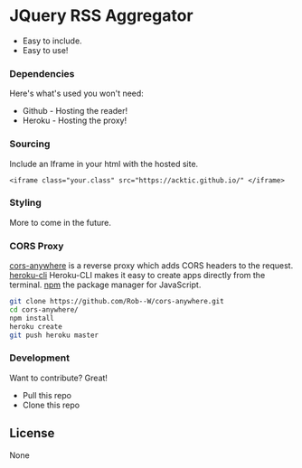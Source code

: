 # JQuery RSS Aggregator

  - Easy to include.
  - Easy to use!

> 


### Dependencies

Here's what's used you won't need:

* Github - Hosting the reader!
* Heroku - Hosting the proxy!

### Sourcing

Include an Iframe in your html with the hosted site.

`<iframe class="your.class" src="https://acktic.github.io/" </iframe>`

### Styling

More to come in the future.

### CORS Proxy

[cors-anywhere](https://github.com/Rob--W/cors-anywhere) is a reverse proxy which adds CORS headers to the request.
[heroku-cli](https://github.com/heroku/cli) Heroku-CLI makes it easy to create apps directly from the terminal.
[npm](https://github.com/npm/cli) the package manager for JavaScript.

```sh
git clone https://github.com/Rob--W/cors-anywhere.git
cd cors-anywhere/
npm install
heroku create
git push heroku master
```

### Development

Want to contribute? Great!
- Pull this repo
- Clone this repo

License
----

None

